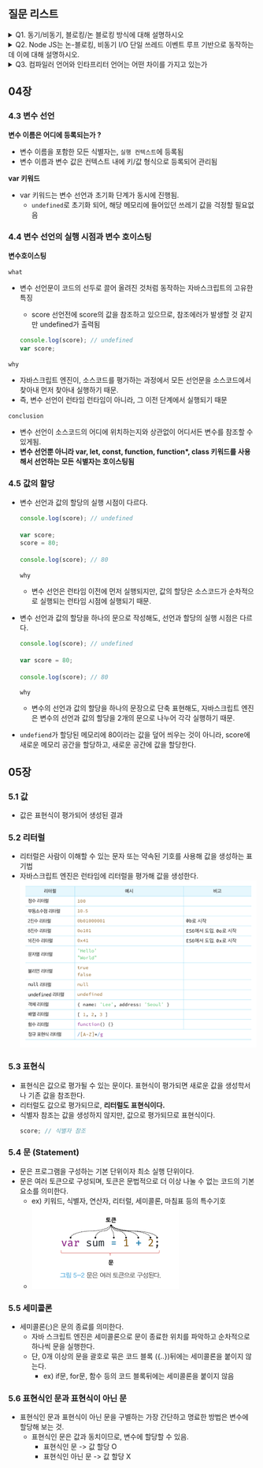 ## 질문 리스트

<details>
<summary>Q1. 동기/비동기, 블로킹/논 블로킹 방식에 대해 설명하시오</summary>
</br>
동기와 블로킹. 비동기와 논 블로킹은 유사한 개념으로 느껴지지만, 관점의 차이가 있다.
동기/비동기는 순차적인 작업을 보장할 것인지, 결과를 기다리는 주체가 누구인가에 대한 관점이고, 블로킹/논-블로킹은 현재 작업이 멈추게 되는가에 대한 관점이다.

`동기/비동기`

- 순차적인 작업을 보장할 것인지에 대한 관점
- 요청하는 측에서 작업 완료 여부를 체크하는 방식에 따라 동기/비동기가 나뉨
- `비동기`
  - Caller가 Callee의 작업 완료 여부를 신경쓰지 않음
  - Callee의 작업은 별도의 Thread로 빼서 실행하며 완료되면 호출한 함수에게 알려줌
- `동기`
  - Caller가 Callee의 작업 완료를 기다림 (블로킹)
  - Caller가 Callee의 작업 완료를 주기적으로 물어봄 (논-블로킹)

`블로킹/논-블로킹`

- Caller의 현재 작업이 멈추게 되는가에 대한 관점
- `블로킹`
  - Callee가 바로 리턴하여, 제어권을 바로 Caller에게 돌려줌
- `논-블로킹`
  - Callee가 자신의 작업을 완료할 때 까지 리턴하지 않음
  - Callee가 작업을 하는 동안, Caller의 작업은 멈춤

`REF`

- https://steady-coding.tistory.com/5313333

</details>

<details>
<summary>Q2. Node JS는 논-블로킹, 비동기 I/O 단일 쓰레드 이벤트 루프 기반으로 동작하는데 이에 대해 설명하시오.</summary>
</br>

Node.js는 작업을 백그라운드 쓰레드(또는 OS의 작업 처리 메커니즘)에 위임하고, 해당 작업이 완료될 때까지 기다리지 않고 다른 작업을 계속 처리한다.

`Node JS의 특징`

1. Single Thread (Main Thread)
2. Non Blocking I/O

   ![NodeJS 아키텍쳐](./images/lujae-image-4.png)

`libuv`

비동기 I/O를 지원하는 C언어 Libray로, 커널의 비동기 API를 사용할 수 없는 작업을 비동기화 하기 위해 별도의 Thead Pool을 가지고, Evnet Loop와 Event Queue를 관리한다.

![libuv](./images/lujae-image-3.png)

- `Thread Pool`

  libuv는 전달된 비동기 요청을 커널에게 전달하는데, 이때 커널이 처리할 수 없는 작업이면 libuv가 Thread Pool에 있는 Thread에게 작업을 할당함

  > NodeJS는 I/O 작업을 메인 쓰레드가 아닌 백그라운드 쓰레드에 위임함으로써, 싱글 쓰레드로 Non-Blocking I/O를 지원.

- `Event Loop`

  - 이벤트 루프는 Node.js가 여러 비동기 작업을 관리하기 위한 구현체.
  - Event Loop는 Main Thread안에서 실행되며 비동기 callback 작업이 수행될 수 있도록 도와줌.

- `비동기 콜백 과정`
  1. 요청이 들어오면 Event Loop가 해당 요청이 Blocking I/O인지 아닌지 판별한다.
     1. **커널의 비동기 I/O로 처리 가능한 경우 (Non Blocking I/O)**
        - 커널의 interface로 해당 요청을 처리 한 후Event Queue에 callback에 등록
        - 커널이 작업하는 동안 사용되는 쓰레드는, Node JS가 생성한 쓰레드가 아닌, 운영 체제 자체의 쓰레드이다.
     2. **커널의 비동기 I/O로 처리 불가능한 경우 (Blocking I/O → Non Blocking I/O)**
        - 커널의 비동기 I/O로 Blocking I/O를 libuv를 활용하여 Non Blocking I/O로 처리
          - libuv 내의 별도의 Thread Pool에서 Worker Thread를 선택하여 작업을 위임
          - Worker Thread는 작업을 완료한 후 Event Queue로 callback을 등록
  2. Event Loop는 주기적으로 call stack이 비어있는지 체크하고 Event Queue에 실행 대기중인 callback이 있다면 callback들을 call stack으로 이동시켜 Main Thread에 의해 실행될 수 있게 만들어줍니다.
- `etc`
  - Event Loop는 6개의 단계로 이루어져 있으며 각 단계별로 Event Queue를 소유
  - Event Loop는 각 단계를 순차적으로 순회하며 반복적으로 callback들을 처리

`REF`

- https://www.korecmblog.com/blog/node-js-event-loop
- https://medium.com/zigbang/nodejs-event-loop파헤치기-16e9290f2b30

</details>

<details>
<summary>Q3. 컴파일러 언어와 인타프리터 언어는 어떤 차이를 가지고 있는가</summary>
<br/>

`컴파일러 언어`

> 코드를 한 번에 기계어로 번역하는 컴파일 과정을 거친 뒤, 생성된 실행 파일을 실행하는 방식

- 장점: 실행 속도가 빠르고, 프로그램이 배포 시 독립적(컴파일된 실행 파일만 제공).
- 단점: 컴파일 과정이 필요하며, 코드 수정 시 다시 컴파일해야 함.

`인터프리터 언어`

> 코드를 한 줄씩 번역하여 바로 실행하는 방식으로, 인터프리터가 코드를 읽고 바이트코드로 변환한 뒤 실행

- 장점: 코드를 바로 실행할 수 있어 디버깅과 테스트가 편리함.
- 단점: 실행 속도가 느릴 수 있고, 배포 시 소스 코드가 포함될 수 있음.

</details>

## 04장

### 4.3 변수 선언

**변수 이름은 어디에 등록되는가 ?**

- 변수 이름을 포함한 모든 식별자는, `실행 컨텍스트`에 등록됨
- 변수 이름과 변수 값은 컨텍스트 내에 키/값 형식으로 등록되어 관리됨

**var 키워드**

- var 키워드는 변수 선언과 초기화 단계가 동시에 진행됨.
  - `undefined`로 초기화 되어, 해당 메모리에 들어있던 쓰레기 값을 걱정할 필요없음

### 4.4 변수 선언의 실행 시점과 변수 호이스팅

**변수호이스팅**

`what`

- 변수 선언문이 코드의 선두로 끌어 올려진 것처럼 동작하는 자바스크립트의 고유한 특징

  - score 선언전에 score의 값을 참조하고 있으므로, 참조에러가 발생할 것 같지만 undefined가 출력됨

  ```javascript
  console.log(score); // undefined
  var score;
  ```

`why`

- 자바스크립트 엔진이, 소스코드를 평가하는 과정에서 모든 선언문을 소스코드에서 찾아내 먼저 찾아내 실행하기 때문.
- 즉, 변수 선언이 런타임 런타임이 아니라, 그 이전 단계에서 실행되기 때문

`conclusion`

- 변수 선언이 소스코드의 어디에 위치하는지와 상관없이 어디서든 변수를 참조할 수 있게됨.
- **변수 선언뿐 아니라 var, let, const, function, function\*, class 키워드를 사용해서 선언하는 모든 식별자는 호이스팅됨**

### 4.5 값의 할당

- 변수 선언과 값의 할당의 실행 시점이 다르다.

  ```javascript
  console.log(score); // undefined

  var score;
  score = 80;

  console.log(score); // 80
  ```

  `why`

  - 변수 선언은 런타임 이전에 먼저 실행되지만, 값의 할당은 소스코드가 순차적으로 실행되는 런타임 시점에 실행되기 때문.

- 변수 선언과 값의 할당을 하나의 문으로 작성해도, 선언과 할당의 실행 시점은 다르다.

  ```javascript
  console.log(score); // undefined

  var score = 80;

  console.log(score); // 80
  ```

  `why`

  - 변수의 선언과 값의 할당을 하나의 문장으로 단축 표현해도, 자바스크립트 엔진은 변수의 선언과 값의 할당을 2개의 문으로 나누어 각각 실행하기 때문.

- `undefiend`가 할당된 메모리에 80이라는 값을 덮어 씌우는 것이 아니라, score에 새로운 메모리 공간을 할당하고, 새로운 공간에 값을 할당한다.

## 05장

### 5.1 값

- 값은 표현식이 평가되어 생성된 결과

### 5.2 리터럴

- 리터럴은 사람이 이해할 수 있는 문자 또는 약속된 기호를 사용해 값을 생성하는 표기법
- 자바스크립트 엔진은 런타임에 리터럴을 평가해 값을 생성한다.
  ![alt text](./images/lujae-image-1.png)

### 5.3 표현식

- 표현식은 값으로 평가될 수 있는 문이다. 표현식이 평가되면 새로운 값을 생성학서나 기존 값을 참조한다.
- 리터럴도 값으로 평가되므로, **리터럴도 표현식이다.**
- 식별자 참조는 값을 생성하지 않지만, 값으로 평가되므로 표현식이다.
  ```javascript
  score; // 식별자 참조
  ```

### 5.4 문 (Statement)

- 문은 프로그램을 구성하는 기본 단위이자 최소 실행 단위이다.
- 문은 여러 토큰으로 구성되며, 토큰은 문법적으로 더 이상 나눌 수 없는 코드의 기본 요소를 의미한다.
  - ex) 키워드, 식별자, 연산자, 리터럴, 세미콜론, 마침표 등의 특수기호
  - ![alt text](./images/lujae-image-2.png)

### 5.5 세미콜론

- 세미콜론(;)은 문의 종료를 의미한다.
  - 자바 스크립트 엔진은 세미콜론으로 문이 종료한 위치를 파악하고 순차적으로 하나씩 문을 실행한다.
  - 단, 0개 이상의 문을 괄호로 묶은 코드 블록 ({..})뒤에는 세미콜론을 붙이지 않는다.
    - ex) if문, for문, 함수 등의 코드 블록뒤에는 세미콜론을 붙이지 않음

### 5.6 표현식인 문과 표현식이 아닌 문

- 표현식인 문과 표현식이 아닌 문을 구별하는 가장 간단하고 명료한 방법은 변수에 할당해 보는 것.
  - 표현식인 문은 값과 동치이므로, 변수에 할당할 수 있음.
    - 표현식인 문 -> 값 할당 O
    - 표현식인 아닌 문 -> 값 할당 X
